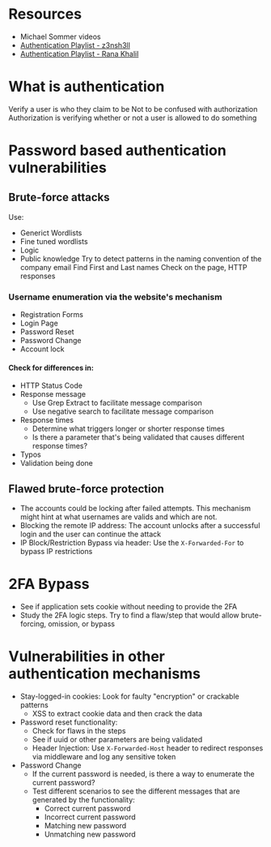# Resources
- Michael Sommer videos
- [Authentication Playlist - z3nsh3ll](https://www.youtube.com/playlist?list=PLWvfB8dRFqbbwmsFZg4vEkOxv9KmFCHrJ)
- [Authentication Playlist - Rana Khalil](https://www.youtube.com/playlist?list=PLuyTk2_mYISIZICCCdK7sLjKN1s1z9OQi)
# What is authentication
Verify a user is who they claim to be
Not to be confused with authorization
Authorization is verifying whether or not a user is allowed to do something
# Password based authentication vulnerabilities
## Brute-force attacks
Use:
- Generict Wordlists
- Fine tuned wordlists
- Logic
- Public knowledge
Try to detect patterns in the naming convention of the company email
Find First and Last names
Check on the page, HTTP responses
### Username enumeration via the website's mechanism
- Registration Forms
- Login Page
- Password Reset
- Password Change
- Account lock
#### Check for differences in:
- HTTP Status Code
- Response message
    - Use Grep Extract to facilitate message comparison
    - Use negative search to facilitate message comparison
- Response times
    - Determine what triggers longer or shorter response times
    - Is there a parameter that's being validated that causes different response times?
- Typos
- Validation being done
## Flawed brute-force protection
- The accounts could be locking after failed attempts. This mechanism might hint at what usernames are valids and which are not.
- Blocking the remote IP address: The account unlocks after a successful login and the user can continue the attack
- IP Block/Restriction Bypass via header: Use the `X-Forwarded-For` to bypass IP restrictions
# 2FA Bypass
- See if application sets cookie without needing to provide the 2FA
- Study the 2FA logic steps. Try to find a flaw/step that would allow brute-forcing, omission, or bypass
# Vulnerabilities in other authentication mechanisms
- Stay-logged-in cookies: Look for faulty "encryption" or crackable patterns
    - XSS to extract cookie data and then crack the data
- Password reset functionality:
    - Check for flaws in the steps
    - See if uuid or other parameters are being validated
    - Header Injection: Use `X-Forwarded-Host` header to redirect responses via middleware and log any sensitive token
- Password Change
    - If the  current password is needed, is there a way to enumerate the current password?
    - Test different scenarios to see the different messages that are generated by the functionality:
        - Correct current password
        - Incorrect current password
        - Matching new password
        - Unmatching new password
